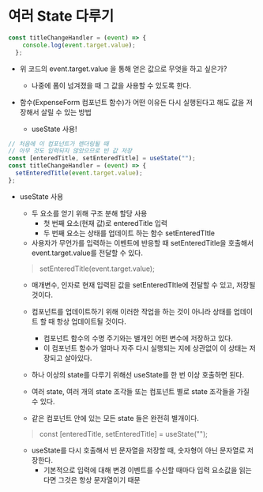 # 여러 State 다루기

```jsx
const titleChangeHandler = (event) => {
    console.log(event.target.value);
  };
```
- 위 코드의 event.target.value 을 통해 얻은 값으로 무엇을 하고 싶은가?
  - 나중에 폼이 넘겨졌을 때 그 값을 사용할 수 있도록 한다.

- 함수(ExpenseForm 컴포넌트 함수)가 어떤 이유든 다시 실행된다고 해도 값을 저장해서 살릴 수 있는 방법
  - useState 사용!

```jsx
// 처음에 이 컴포넌트가 렌더링될 때
// 아무 것도 입력되지 않았으므로 빈 값 저장
const [enteredTitle, setEnteredTitle] = useState("");
const titleChangeHandler = (event) => {
  setEnteredTitle(event.target.value);
};
```
- useState 사용
  - 두 요소를 얻기 위해 구조 분해 할당 사용
    - 첫 번째 요소(현재 값)로 enteredTitle 입력
    - 두 번째 요소는 상태를 업데이트 하는 함수 setEnteredTItle
  -  사용자가 무언가를 입력하는 이벤트에 반응할 때 setEnteredTitle을 호출해서 event.target.value를 전달할 수 있다.
  
  > setEnteredTitle(event.target.value);
  - 매개변수, 인자로 현재 입력된 값을 setEnteredTItle에 전달할 수 있고, 저장될 것이다.
  - 컴포넌트를 업데이트하기 위해 이러한 작업을 하는 것이 아니라 상태를 업데이트 할 때 항상 업데이트될 것이다.
    - 컴포넌트 함수의 수명 주기와는 별개인 어떤 변수에 저장하고 있다.
    - 이 컴포넌트 함수가 얼마나 자주 다시 실행되는 지에 상관없이 이 상태는 저장되고 살아있다.
  
  - 하나 이상의 state를 다루기 위해선 useState를 한 번 이상 호출하면 된다.
  - 여러 state, 여러 개의 state 조각들 또는 컴포넌트 별로 state 조각들을 가질 수 있다.
  - 같은 컴포넌트 안에 있는 모든 state 들은 완전히 별개이다.
  
  > const [enteredTitle, setEnteredTitle] = useState("");
  - useState를 다시 호출해서 빈 문자열을 저장할 때, 숫자형이 아닌 문자열로 저장한다.
    - 기본적으로 입력에 대해 변경 이벤트를 수신할 때마다 입력 요소값을 읽는다면 그것은 항상 문자열이기 때문
  
